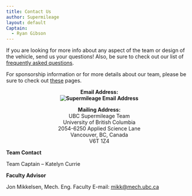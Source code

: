 ```yaml
---
title: Contact Us
author: Supermileage
layout: default
Captain:
  - Ryan Gibson
---
```

If you are looking for more info about any aspect of the team or design of the vehicle, send us your questions! Also, be sure to check out our list of [frequently asked questions][1].

For sponsorship information or for more details about our team, please be sure to check out [these][2] pages.

<p style="text-align: center;">
  <strong>Email Address:<br /> <img title="Supermileage Email Address" src="/images/email.gif" alt="Supermileage Email Address" /><em><span style="color: #ff0000;"><br /> </span></em></strong>
</p>

<p style="text-align: center;">
  <strong>Mailing Address:</strong><br /> UBC Supermileage Team<br /> University of British Columbia<br /> 2054-6250 Applied Science Lane<br /> Vancouver, BC, Canada<br /> V6T 1Z4
</p>

**Team Contact**

Team Captain &#8211; Katelyn Currie

**Faculty Advisor**

Jon Mikkelsen, Mech. Eng. Faculty
E-mail: mikk@mech.ubc.ca

 [1]: /about/faq.html
 [2]: /index.php/sponsors/
